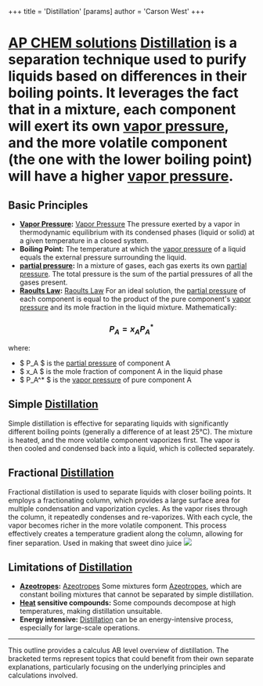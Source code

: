 +++
 title = 'Distillation'
[params]
	author = 'Carson West'
+++
# [AP CHEM solutions](./../ap-chem-solutions/) [Distillation](./../distillation/) is a separation technique used to purify liquids based on differences in their boiling points.  It leverages the fact that in a mixture, each component will exert its own [vapor pressure](./../vapor-pressure/), and the more volatile component (the one with the lower boiling point) will have a higher [vapor pressure](./../vapor-pressure/).

## Basic Principles

* **[Vapor Pressure](./../vapor-pressure/):** [Vapor Pressure](./../vapor-pressure/)  The pressure exerted by a vapor in thermodynamic equilibrium with its condensed phases (liquid or solid) at a given temperature in a closed system.
* **Boiling Point:** The temperature at which the [vapor pressure](./../vapor-pressure/) of a liquid equals the external pressure surrounding the liquid.
* **[partial pressure](./../partial-pressure/):**  In a mixture of gases, each gas exerts its own [partial pressure](./../partial-pressure/).  The total pressure is the sum of the partial pressures of all the gases present.  
* **[Raoults Law](./../raoults-law/):**  [Raoults Law](./../raoults-law/) For an ideal solution, the [partial pressure](./../partial-pressure/) of each component is equal to the product of the pure component's [vapor pressure](./../vapor-pressure/) and its mole fraction in the liquid mixture.  Mathematically:

###  $$ P_A = x_A P_A^* $$  
where:

*  $ P_A $  is the [partial pressure](./../partial-pressure/) of component A
*  $ x_A $  is the mole fraction of component A in the liquid phase
*  $ P_A^* $  is the [vapor pressure](./../vapor-pressure/) of pure component A

## Simple [Distillation](./../distillation/) 
Simple distillation is effective for separating liquids with significantly different boiling points (generally a difference of at least 25°C).  The mixture is heated, and the more volatile component vaporizes first.  The vapor is then cooled and condensed back into a liquid, which is collected separately.

## Fractional [Distillation](./../distillation/) 
Fractional distillation is used to separate liquids with closer boiling points.  It employs a fractionating column, which provides a large surface area for multiple condensation and vaporization cycles. As the vapor rises through the column, it repeatedly condenses and re-vaporizes.  With each cycle, the vapor becomes richer in the more volatile component.  This process effectively creates a temperature gradient along the column, allowing for finer separation. 
Used in making that sweet dino juice
![](https://www.chemicals.co.uk/wp-content/uploads/2021/11/Fractional-[Distillation](./../distillation/)-[1](./../1/)-[1](./../1/).png)
## Limitations of [Distillation](./../distillation/) 
* **[Azeotropes](./../azeotropes/):** [Azeotropes](./../azeotropes/) Some mixtures form [Azeotropes](./../azeotropes/), which are constant boiling mixtures that cannot be separated by simple distillation.
* **[Heat](./../heat/) sensitive compounds:**  Some compounds decompose at high temperatures, making distillation unsuitable.
* **Energy intensive:** [Distillation](./../distillation/) can be an energy-intensive process, especially for large-scale operations.


---


This outline provides a calculus AB level overview of distillation.  The bracketed terms represent topics that could benefit from their own separate explanations, particularly focusing on the underlying principles and calculations involved.
